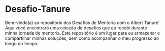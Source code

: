 # Desafio-Tanure
Bem-vindo(a) ao repositório dos Desafios de Mentoria com o Albert Tanure! Aqui você encontrará uma coleção de desafios que eu recebi durante minha jornada de mentoria. Este repositório é um lugar para eu armazenar e compartilhar minhas soluções, bem como acompanhar o meu progresso ao longo do tempo.
